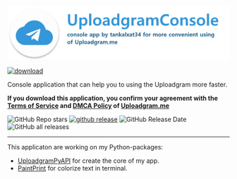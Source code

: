 <img src="https://github.com/tankalxat34/UploadgramConsole/raw/main/logo.png"/>

[![download](https://img.shields.io/badge/-DOWNLOAD%20APP-brightgreen?style=for-the-badge)](https://github.com/tankalxat34/UploadgramConsole/raw/main/dist/UploadgramConsole.exe)

Console application that can help you to using the Uploadgram more faster. 

**If you download this application, you confirm your agreement with the [Terms of Service](https://uploadgram.me/terms.html) and [DMCA Policy](https://uploadgram.me/dmca.html) of [Uploadgram.me](https://uploadgram.me/)**


![GitHub Repo stars](https://img.shields.io/github/stars/tankalxat34/UploadgramConsole?style=social)
[![github release](https://img.shields.io/github/v/release/tankalxat34/UploadgramConsole)](https://github.com/tankalxat34/UploadgramConsole/releases/latest)
![GitHub Release Date](https://img.shields.io/github/release-date/tankalxat34/UploadgramConsole)
![GitHub all releases](https://img.shields.io/github/downloads/tankalxat34/UploadgramConsole/total)

__________

This applicaton are working on my Python-packages: 
- [UploadgramPyAPI](https://github.com/tankalxat34/UploadgramPyAPI) for create the core of my app.
- [PaintPrint](https://github.com/tankalxat34/PaintPrint) for colorize text in terminal.
